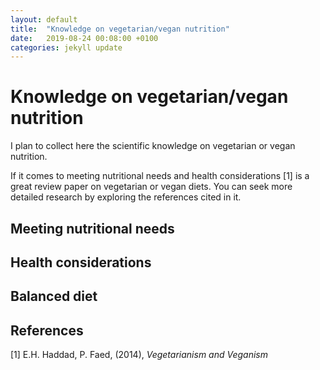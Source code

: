 ```yaml
---
layout: default
title:  "Knowledge on vegetarian/vegan nutrition"
date:   2019-08-24 00:08:00 +0100
categories: jekyll update
---
```


# Knowledge on vegetarian/vegan nutrition

I plan to collect here the scientific knowledge on vegetarian or vegan nutrition.

If it comes to meeting nutritional needs and health considerations [1] is a great review paper on vegetarian or vegan diets. You can seek more detailed research by exploring the references cited in it.

## Meeting nutritional needs




## Health considerations




## Balanced diet




## References

[1] E.H. Haddad, P. Faed, (2014), _Vegetarianism and Veganism_
